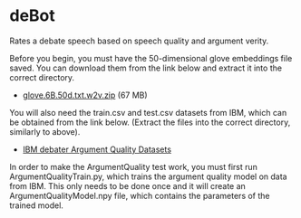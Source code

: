 # deBot
Rates a debate speech based on speech quality and argument verity.

Before you begin, you must have the 50-dimensional glove embeddings file saved. You can download them from the link below and extract it into the correct directory.
- [glove.6B.50d.txt.w2v.zip](https://www.dropbox.com/s/c6m006wzrzb2p6t/glove.6B.50d.txt.w2v.zip?dl=0) (67 MB)

You will also need the train.csv and test.csv datasets from IBM, which can be obtained from the link below. (Extract the files into the correct directory, similarly to above).
- [IBM debater Argument Quality Datasets](https://www.research.ibm.com/haifa/dept/vst/files/IBM_Debater_(R)_EviConv-ACL-2019.v1.zip)


In order to make the ArgumentQuality test work, you must first run ArgumentQualityTrain.py, which trains the argument quality model on data from IBM. This only needs to be done once and it will create an ArgumentQualityModel.npy file, which contains the parameters of the trained model.
